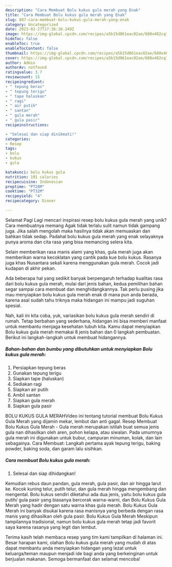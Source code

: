 ```yaml
---
description: "Cara Membuat Bolu kukus gula merah yang Enak"
title: "Cara Membuat Bolu kukus gula merah yang Enak"
slug: 887-cara-membuat-bolu-kukus-gula-merah-yang-enak
category: Uncategorized
date: 2023-02-27T17:36:10.249Z
image: https://img-global.cpcdn.com/recipes/a5b15d861eac02ae/680x482cq70/bolu-kukus-gula-merah-foto-resep-utama.jpg
hideToc: false
enableToc: true
enableTocContent: false
thumbnail: https://img-global.cpcdn.com/recipes/a5b15d861eac02ae/680x482cq70/bolu-kukus-gula-merah-foto-resep-utama.jpg
cover: https://img-global.cpcdn.com/recipes/a5b15d861eac02ae/680x482cq70/bolu-kukus-gula-merah-foto-resep-utama.jpg
author: Admin
authorAv: notfound
ratingvalue: 3.7
reviewcount: 15
recipeingredient:
- " tepung beras"
- " tepung terigu"
- " tape haluskan"
- " ragi"
- " air putih"
- " santan"
- " gula merah"
- " gula pasir"
recipeinstructions:

- "Selesai dan siap dinikmati!"
categories:
- Resep
tags:
- bolu
- kukus
- gula

katakunci: bolu kukus gula 
nutrition: 191 calories
recipecuisine: Indonesian
preptime: "PT20M"
cooktime: "PT32M"
recipeyield: "4"
recipecategory: Dinner

---
```



Selamat Pagi Lagi mencari inspirasi resep bolu kukus gula merah yang unik? Cara membuatnya memang Agak tidak terlalu sulit namun tidak gampang juga. Jika salah mengolah maka hasilnya tidak akan memuaskan dan bahkan tidak sedap. Padahal bolu kukus gula merah yang enak selayaknya punya aroma dan cita rasa yang bisa memancing selera kita.


Selain memberikan rasa manis alami yang khas, gula merah juga akan memberikan warna kecoklatan yang cantik pada kue bolu kukus. Rasanya juga khas Nusantara sekali karena menggunakan gula merah. Cocok jadi kudapan di akhir pekan.

Ada beberapa hal yang sedikit banyak berpengaruh terhadap kualitas rasa dari bolu kukus gula merah, mulai dari jenis bahan, kedua pemilihan bahan segar sampai cara membuat dan menghidangkannya. Tak perlu pusing jika mau menyiapkan bolu kukus gula merah enak di mana pun anda berada, karena asal sudah tahu triknya maka hidangan ini mampu jadi suguhan spesial.


Nah, kali ini kita coba, yuk, variasikan bolu kukus gula merah sendiri di rumah. Tetap berbahan yang sederhana, hidangan ini bisa memberi manfaat untuk membantu menjaga kesehatan tubuh kita. Kamu dapat menyiapkan Bolu kukus gula merah memakai 8 jenis bahan dan 0 langkah pembuatan. Berikut ini langkah-langkah untuk membuat hidangannya.

<!--inarticleads1-->

##### Bahan-bahan dan bumbu yang dibutuhkan untuk menyiapkan Bolu kukus gula merah:

1. Persiapkan  tepung beras
1. Gunakan  tepung terigu
1. Siapkan  tape (haluskan)
1. Sediakan  ragi
1. Siapkan  air putih
1. Ambil  santan
1. Siapkan  gula merah
1. Siapkan  gula pasir


BOLU KUKUS GULA MERAHVideo ini tentang tutorial membuat Bolu Kukus Gula Merah yang dijamin mekar, lembut dan anti gagal. Resep Membuat Bolu Kukus Gula Merah - Gula merah merupakan istilah buat semua jenis gula nan dihasilkan oleh aren, pohon kelapa, atau siwalan. Pada umumnya gula merah ini digunakan untuk bubur, campuran minuman, kolak, dan lain sebagainya. Cara Membuat: Langkah pertama ayak tepung terigu, baking powder, baking soda, dan garam lalu sisihkan. 

<!--inarticleads2-->

##### Cara membuat Bolu kukus gula merah:


1. Selesai dan siap dihidangkan!

Kemudian rebus daun pandan, gula merah, gula pasir, dan air hingga larut ke. Kocok kuning telur, putih telur, dan gula merah hingga mengembang dan mengental. Bolu kukus sendiri diketahui ada dua jenis, yaitu bolu kukus gula putih/ gula pasir yang biasanya bercorak warna-warni, dan Bolu Kukus Gula Merah yang hadir dengan satu warna khas gula merah. Bolu Kukus Gula Merah ini banyak disukai karena rasa manisnya yang berbeda dengan rasa manis yang dihasilkan oleh gula pasir. Bolu Kukus Gula Merah Meskipun tampilannya tradisional, namun bolu kukus gula merah tetap jadi favorit saya karena rasanya yang legit dan lembut. 

Terima kasih telah membaca resep yang tim kami tampilkan di halaman ini. Besar harapan kami, olahan Bolu kukus gula merah yang mudah di atas dapat membantu anda menyiapkan hidangan yang lezat untuk keluarga/teman maupun menjadi ide bagi anda yang berkeinginan untuk berjualan makanan. Semoga bermanfaat dan selamat mencoba!
